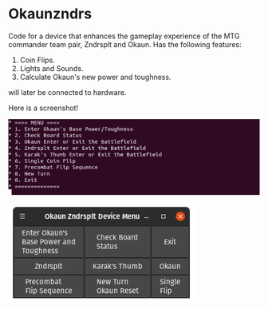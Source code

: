 # Okaunzndrs


Code for a device that enhances the gameplay experience of the
MTG commander team pair, Zndrsplt and Okaun. Has the following features:
1. Coin Flips.
2. Lights and Sounds.
3. Calculate Okaun's new power and toughness. 

will later be connected to hardware.


Here is a screenshot!

![Screenshot](Screenshot.png)

![Screenshot](Screenshot2.png)

